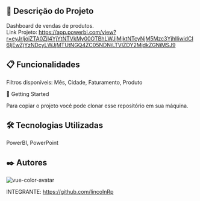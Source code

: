 
## 🚀 Descrição do Projeto

Dashboard de vendas de produtos. </br>
Link Projeto: https://app.powerbi.com/view?r=eyJrIjoiZTA0ZjI4YjYtNTVkMy00OTBhLWJjMjktNTcyNjM5Mzc3YjhlIiwidCI6IjEwZjYzNDcyLWJjMTUtNGQ4ZC05NDNiLTVlZDY2MjdkZGNiMSJ9

## 📋 Funcionalidades

Filtros disponíveis: Mês, Cidade, Faturamento, Produto


🔧 Getting Started 
 
Para copiar o projeto você pode clonar esse repositório em sua máquina.


## 🛠️ Tecnologias Utilizadas

PowerBI, PowerPoint


## ✒️ Autores

![vue-color-avatar](https://user-images.githubusercontent.com/93271677/195719553-fa3bdb3c-7fb0-41bb-b6f2-9ca6ef6b26de.png)

INTEGRANTE: https://github.com/lincolnRp



